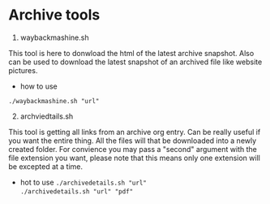 # Archive tools

1. waybackmashine.sh

This tool is here to donwload the html of the latest archive snapshot.
Also can be used to download the latest snapshot of an archived file like website pictures.

-   how to use

`./waybackmashine.sh "url"`

2. archviedtails.sh

This tool is getting all links from an archive org entry.
Can be really useful if you want the entire thing.
All the files will that be downloaded into a newly created folder.
For convience you may pass a "second" argument with the file extension you want,
please note that this means only one extension will be excepted at a time.

-   hot to use
    `./archivedetails.sh "url"`  
    `./archivedetails.sh "url" "pdf"`
